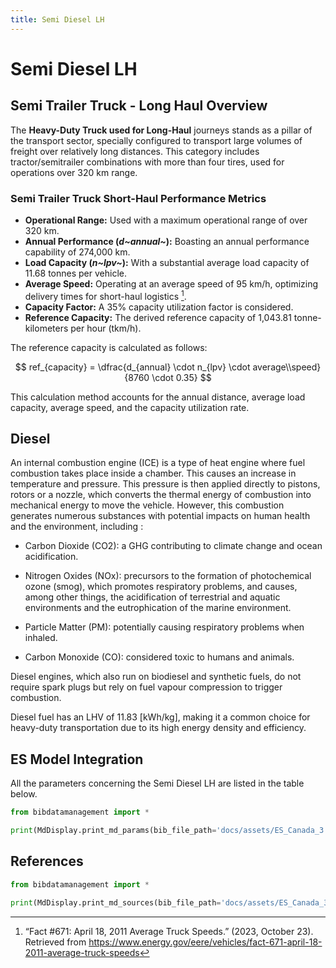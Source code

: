 ```yaml
---
title: Semi Diesel LH
---
```


# Semi Diesel LH

## Semi Trailer Truck - Long Haul Overview

The **Heavy-Duty Truck used for Long-Haul** journeys stands as a pillar
of the transport sector, specially configured to transport large volumes
of freight over relatively long distances. This category includes
tractor/semitrailer combinations with more than four tires, used for
operations over 320 km range.

### Semi Trailer Truck Short-Haul Performance Metrics

- **Operational Range:** Used with a maximum operational range of over
  320 km.
- **Annual Performance (*d~annual~*):** Boasting
  an annual performance capability of 274,000 km.
- **Load Capacity (*n~lpv~*):** With a substantial
  average load capacity of 11.68 tonnes per vehicle.
- **Average Speed:** Operating at an average speed of 95 km/h,
  optimizing delivery times for short-haul logistics [^1].
- **Capacity Factor:** A 35% capacity utilization factor is
  considered.
- **Reference Capacity:** The derived reference capacity of 1,043.81
  tonne-kilometers per hour (tkm/h).

The reference capacity is calculated as follows:

$$
ref_{capacity} = \dfrac{d_{annual} \cdot n_{lpv} \cdot average\\speed}{8760 \cdot 0.35}
$$

This calculation method accounts for the annual distance, average load
capacity, average speed, and the capacity utilization rate.

[^1]: “Fact \#671: April 18, 2011 Average Truck Speeds.” (2023,
October 23). Retrieved from
<https://www.energy.gov/eere/vehicles/fact-671-april-18-2011-average-truck-speeds>

## Diesel

An internal combustion engine (ICE) is a type of heat engine where fuel
combustion takes place inside a chamber. This causes an increase in
temperature and pressure. This pressure is then applied directly to
pistons, rotors or a nozzle, which converts the thermal energy of
combustion into mechanical energy to move the vehicle. However, this
combustion generates numerous substances with potential impacts on human
health and the environment, including :

- Carbon Dioxide (CO2): a GHG contributing to climate change and ocean
  acidification.

- Nitrogen Oxides (NOx): precursors to the formation of photochemical
  ozone (smog), which promotes respiratory problems, and causes, among
  other things, the acidification of terrestrial and aquatic
  environments and the eutrophication of the marine environment.

- Particle Matter (PM): potentially causing respiratory problems when
  inhaled.

- Carbon Monoxide (CO): considered toxic to humans and animals.

Diesel engines, which also run on biodiesel and synthetic fuels, do not
require spark plugs but rely on fuel vapour compression to trigger
combustion.

Diesel fuel has an LHV of 11.83 \[kWh/kg\], making it a common choice
for heavy-duty transportation due to its high energy density and
efficiency.

## ES Model Integration

All the parameters concerning the Semi Diesel LH are listed in the table
below.

```python exec="on"
from bibdatamanagement import *

print(MdDisplay.print_md_params(bib_file_path='docs/assets/ES_Canada_3.bib',filter_entry='SEMI_LH_DIESEL'))
```

## References

```python exec="on"
from bibdatamanagement import *

print(MdDisplay.print_md_sources(bib_file_path='docs/assets/ES_Canada_3.bib',filter_entry='SEMI_LH_DIESEL'))
```
